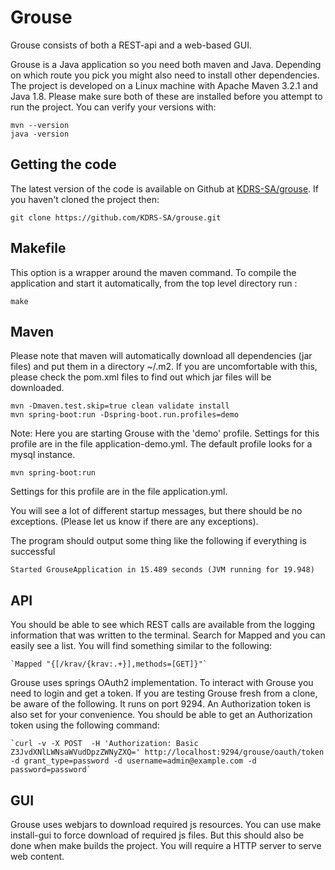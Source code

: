 # Grouse
Grouse consists of both a REST-api and a web-based GUI.


Grouse is a Java application so you need both maven and Java.
Depending on which route you pick you might also need to install other
dependencies.  The project is developed on a Linux machine with Apache Maven
3.2.1 and Java 1.8. Please make sure both of these are installed before you
attempt to run the project. You can verify your versions with:

    mvn --version
    java -version

## Getting the code

The latest version of the code is available on Github at
[KDRS-SA/grouse](https://github.com/KDRS-SA/grouse.git).
If you haven't cloned the project then:

    git clone https://github.com/KDRS-SA/grouse.git

## Makefile

This option is a wrapper around the maven command. To compile the 
application and start it automatically, from the top level directory run :

    make         
    
## Maven

Please note that maven will automatically download all dependencies (jar files)
and put them in a directory ~/.m2. If you are uncomfortable with this, please
check the pom.xml files to find out which jar files will be downloaded.
 
    mvn -Dmaven.test.skip=true clean validate install
    mvn spring-boot:run -Dspring-boot.run.profiles=demo

Note: Here you are starting Grouse with the 'demo' profile. Settings for this
profile are in the file application-demo.yml. The default profile looks for 
a mysql instance. 

    mvn spring-boot:run 

Settings for this profile are in the file application.yml.  
 
You will see a lot of different startup messages, but there should be no
exceptions. (Please let us know if there are any exceptions).

The program should output some thing like the following if everything is 
successful
 	
 	Started GrouseApplication in 15.489 seconds (JVM running for 19.948)

## API

You should be able to see which REST calls are available from the logging 
information that was written to the terminal. Search for Mapped and you can 
easily see a list. You will find something similar to the following:
 
 	`Mapped "{[/krav/{krav:.+}],methods=[GET]}"` 

Grouse uses springs OAuth2 implementation. To interact with Grouse you need to login
and get a token. If you are testing Grouse fresh from a clone, be aware of the following.
It runs on port 9294. An Authorization token is also set for your convenience. You 
should be able to get an Authorization token using the following command:  

    `curl -v -X POST  -H 'Authorization: Basic Z3JvdXNlLWNsaWVudDpzZWNyZXQ=' http://localhost:9294/grouse/oauth/token -d grant_type=password -d username=admin@example.com -d password=password`

## GUI

Grouse uses webjars to download required js resources. You can use make 
install-gui to force download of required js files. But this should also be 
done when make builds the project. You will require a HTTP server to serve web
content. 
